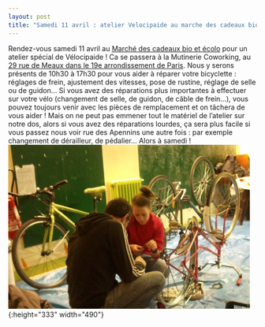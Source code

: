 ```yaml
---
layout: post
title: "Samedi 11 avril : atelier Velocipaide au marche des cadeaux bio et ecolo"
---
```



Rendez-vous samedi 11 avril au [Marché des cadeaux bio et écolo](http://www.marche-bio-ecolo.com/) pour un atelier spécial de Vélocipaide ! Ca se passera à la Mutinerie Coworking, au [29 rue de Meaux dans le 19e arrondissement de Paris](https://www.google.fr/maps/place/29+Rue+de+Meaux,+75019+Paris).
Nous y serons présents de 10h30 à 17h30 pour vous aider à réparer votre bicyclette : réglages de frein, ajustement des vitesses, pose de rustine, réglage de selle ou de guidon… Si vous avez des réparations plus importantes à effectuer sur votre vélo (changement de selle, de guidon, de câble de frein…), vous pouvez toujours venir avec les pièces de remplacement et on tâchera de vous aider ! Mais on ne peut pas emmener tout le matériel de l’atelier sur notre dos, alors si vous avez des réparations lourdes, ça sera plus facile si vous passez nous voir rue des Apennins une autre fois : par exemple changement de dérailleur, de pédalier…
Alors à samedi !
![](/assets/atelier-v%c3%a9lo-march%c3%a9-bio-490x333.jpg "Marché bio - Atelier vélo"){:height="333" width="490"}
